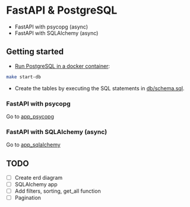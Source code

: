 # FastAPI & PostgreSQL

- FastAPI with psycopg (async)
- FastAPI with SQLAlchemy (async)

## Getting started

- [Run PostgreSQL in a docker container](https://medium.com/@okpo65/mastering-postgresql-with-docker-a-step-by-step-tutorial-caef03ab6ae9):

```bash
make start-db
```

- Create the tables by executing the SQL statements in [db/schema.sql](db/schema.sql).

### FastAPI with psycopg

Go to [app_psycopg](src/app_psycopg)

### FastAPI with SQLAlchemy (async)

Go to [app_sqlalchemy](src/app_sqlalchemy)

## TODO

- [ ] Create erd diagram
- [ ] SQLAlchemy app
- [ ] Add filters, sorting, get_all function
- [ ] Pagination

